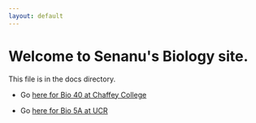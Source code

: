 ```yaml
---
layout: default
---
```


# Welcome to Senanu's Biology site.

This file is in the docs directory.

* Go [here for Bio 40 at Chaffey College](docs/bio40.html)

* Go [here for Bio 5A at UCR](docs/bio5a.html)
